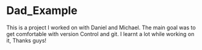 # Dad_Example
This is a project I worked on with Daniel and Michael. The main goal was to get comfortable with version Control and git.
I learnt a lot while working on it, Thanks guys!
